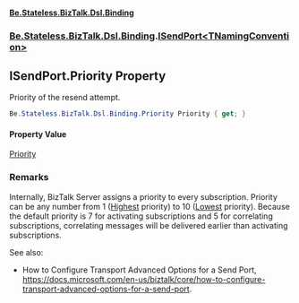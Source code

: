 #### [Be.Stateless.BizTalk.Dsl.Binding](README.md 'README')
### [Be.Stateless.BizTalk.Dsl.Binding](Be.Stateless.BizTalk.Dsl.Binding.md 'Be.Stateless.BizTalk.Dsl.Binding').[ISendPort&lt;TNamingConvention&gt;](ISendPort_TNamingConvention_.md 'Be.Stateless.BizTalk.Dsl.Binding.ISendPort<TNamingConvention>')

## ISendPort<TNamingConvention>.Priority Property

Priority of the resend attempt.

```csharp
Be.Stateless.BizTalk.Dsl.Binding.Priority Priority { get; }
```

#### Property Value
[Priority](Priority.md 'Be.Stateless.BizTalk.Dsl.Binding.Priority')

### Remarks

Internally, BizTalk Server assigns a priority to every subscription. Priority can be any number from 1 ([Highest](Priority.md#Be.Stateless.BizTalk.Dsl.Binding.Priority.Highest 'Be.Stateless.BizTalk.Dsl.Binding.Priority.Highest') priority) to 10 ([Lowest](Priority.md#Be.Stateless.BizTalk.Dsl.Binding.Priority.Lowest 'Be.Stateless.BizTalk.Dsl.Binding.Priority.Lowest') priority). Because the
default priority is 7 for activating subscriptions and 5 for correlating subscriptions, correlating messages will be
delivered earlier than activating subscriptions.

See also:
- How to Configure Transport Advanced Options for a Send Port,
  https://docs.microsoft.com/en-us/biztalk/core/how-to-configure-transport-advanced-options-for-a-send-port.